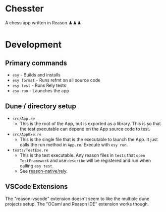 # Chesster
A chess app written in Reason ♟️♟️♟️

# Development

## Primary commands

- `esy` - Builds and installs
- `esy format` - Runs refmt on all source code
- `esy test` - Runs Rely tests
- `esy run` - Launches the app

## Dune / directory setup

- `src/App.re`
  - This is the root of the App, but is exported as a library. This is so that
    the test executable can depend on the App source code to test.
- `src/AppExe.re`
  - This is the single file that is the executable to launch the App. It just
    calls the run method in `App.re`. Execute with `esy run`.
- `tests/TestExe.re`
  - This is the test executable. Any reason files in `tests` that
    `open TestFramework` and use `describe` will be registered and run when
    calling `esy test`.
  - See [reason-native/rely](https://reason-native.com/docs/rely/).

## VSCode Extensions

The "reason-vscode" extension doesn't seem to like the multiple dune projects
setup. The "OCaml and Reason IDE" extension works though.
